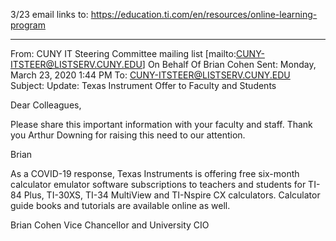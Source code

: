 
 3/23 email
 links to:  https://education.ti.com/en/resources/online-learning-program

-----

From: CUNY IT Steering Committee mailing list [mailto:CUNY-ITSTEER@LISTSERV.CUNY.EDU] On Behalf Of Brian Cohen
Sent: Monday, March 23, 2020 1:44 PM
To: CUNY-ITSTEER@LISTSERV.CUNY.EDU
Subject: Update: Texas Instrument Offer to Faculty and Students

Dear Colleagues,

Please share this important information with your faculty and staff.  Thank you Arthur Downing for raising this need to our attention.

Brian



As a COVID-19 response, Texas Instruments is offering free six-month calculator emulator software subscriptions to teachers and students for TI-84 Plus, TI-30XS, TI-34 MultiView and TI-Nspire CX calculators. Calculator guide books and tutorials are available online as well.


Brian Cohen
Vice Chancellor and University CIO
